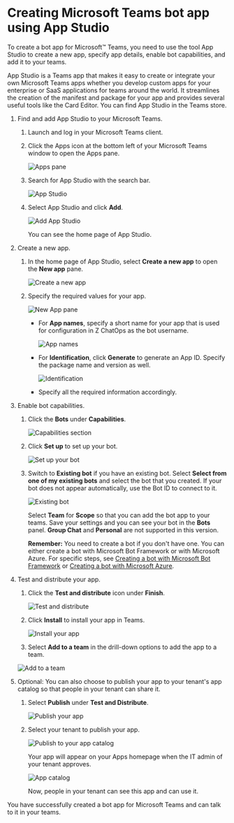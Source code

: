 # Creating Microsoft Teams bot app using App Studio

To create a bot app for Microsoft™ Teams, you need to use the tool App Studio to create a new app, specify app details, enable bot capabilities, and add it to your teams.

App Studio is a Teams app that makes it easy to create or integrate your own Microsoft Teams apps whether you develop custom apps for your enterprise or SaaS applications for teams around the world. It streamlines the creation of the manifest and package for your app and provides several useful tools like the Card Editor. You can find App Studio in the Teams store.

1.  Find and add App Studio to your Microsoft Teams.

    1.  Launch and log in your Microsoft Teams client.

    2.  Click the Apps icon at the bottom left of your Microsoft Teams window to open the Apps pane.

        ![Apps pane](bnz_teams_app_panel.png "Apps pane")

    3.  Search for App Studio with the search bar.

        ![App Studio](bnz_teams_app_studio.png "App Studio")

    4.  Select App Studio and click **Add**.

        ![Add App Studio](bnz_teams_app_add.png "Add App Studio")

        You can see the home page of App Studio.

2.  Create a new app.

    1.  In the home page of App Studio, select **Create a new app** to open the **New app** pane.

        ![Create a new app](bnz_teams_create.png "Create a new app")

    2.  Specify the required values for your app.

        ![New App pane](bnz_new_app_panel.png "New App pane")

        -   For **App names**, specify a short name for your app that is used for configuration in Z ChatOps as the bot username.

            ![App names](bnz_teams_app_names.png "App
            names")

        -   For **Identification**, click **Generate** to generate an App ID. Specify the package name and version as well.

            ![Identification](bnz_teams_app_identification.png "Identification")

        -   Specify all the required information accordingly.
3.  Enable bot capabilities.

    1.  Click the **Bots** under **Capabilities**.

        ![Capabilities section](bnz_teams_bots_menu.png "Capabilities section")

    2.  Click **Set up** to set up your bot.

        ![Set up your bot](bnz_teams_setup.png "Set up your bot")

    3.  Switch to **Existing bot** if you have an existing bot. Select **Select from one of my existing bots** and select the bot that you created. If your bot does not appear automatically, use the Bot ID to connect to it.

        ![Existing bot](bnz_teams_setup_existing.png "Existing bot")

        Select **Team** for **Scope** so that you can add the bot app to your teams. Save your settings and you can see your bot in the **Bots** panel. **Group Chat** and **Personal** are not supported in this version.

        **Remember:** You need to create a bot if you don't have one. You can either create a bot with Microsoft Bot Framework or with Microsoft Azure. For specific steps, see [Creating a bot with Microsoft Bot Framework](chatops_prerequisite_framework_bot.md) or [Creating a bot with Microsoft Azure](chatops_prerequisite_azure_bot.md).

4.  Test and distribute your app.

    1.  Click the **Test and distribute** icon under **Finish**.

        ![Test and distribute](bnz_teams_finish.png "Test and distribute")

    2.  Click **Install** to install your app in Teams.

        ![Install your app](bnz_teams_install.png "Install your app")

    3.  Select **Add to a team** in the drill-down options to add the app to a team.

    ![Add to a team](bnz_teams_add.png "Add to a team")

5.  Optional: You can also choose to publish your app to your tenant's app catalog so that people in your tenant can share it.

    1.  Select **Publish** under **Test and Distribute**.

        ![Publish your app](bnz_teams_publish.png "Publish your app")

    2.  Select your tenant to publish your app.

        ![Publish to your app catalog](bnz_teams_publish_org.png "Publish to your app catalog")

        Your app will appear on your Apps homepage when the IT admin of your tenant approves.

        ![App catalog](bnz_teams_app_catalog.png "App catalog")

        Now, people in your tenant can see this app and can use it.


You have successfully created a bot app for Microsoft Teams and can talk to it in your teams.

